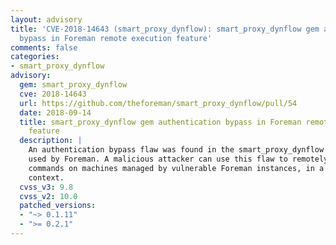 ```yaml
---
layout: advisory
title: 'CVE-2018-14643 (smart_proxy_dynflow): smart_proxy_dynflow gem authentication
  bypass in Foreman remote execution feature'
comments: false
categories:
- smart_proxy_dynflow
advisory:
  gem: smart_proxy_dynflow
  cve: 2018-14643
  url: https://github.com/theforeman/smart_proxy_dynflow/pull/54
  date: 2018-09-14
  title: smart_proxy_dynflow gem authentication bypass in Foreman remote execution
    feature
  description: |
    An authentication bypass flaw was found in the smart_proxy_dynflow component
    used by Foreman. A malicious attacker can use this flaw to remotely execute arbitrary
    commands on machines managed by vulnerable Foreman instances, in a highly privileged
    context.
  cvss_v3: 9.8
  cvss_v2: 10.0
  patched_versions:
  - "~> 0.1.11"
  - ">= 0.2.1"
---
```

